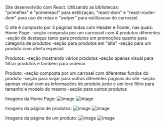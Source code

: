 Site desenvolvido com React.
Utilizando as bibliotecas:     
    "primeflex" e "primereact" para estilização,
    "react-dom" e "react-router-dom" para uso de rotas e 
    "swiper" para estilizacao do carrossel.

O site é composto por 3 páginas todas com Header e Footer, nas quais:
Home Page:
-seção composta por um carrossel com 4 produtos diferentes
-seção de destaque tanto para produtos em promoções quanto para categoria de produtos
-seção para produtos em "alta"
-seção para um produto com oferta especial

Produtos:
-seção mostrando vários produtos
-seção apenas visual para filtrar produtos e também para ordenar

Produto:
-seção composta por um carrosel com diferentes fundos do produto
-seção para viajar para outras diferentes paginas do site
-seção apenas visual com as informações do produto junto e um leve filtro para tamanho e modelo do mesmo
-seção para outros produtos

Imagens da Home Page:
![image](https://github.com/user-attachments/assets/facd54fc-b653-4cec-98d4-78f0bfa85d01)
![image](https://github.com/user-attachments/assets/9e4a56c1-7757-42a1-bd8d-94c01e147ba2)

Imagens da página de produtos:
![image](https://github.com/user-attachments/assets/cfff1d28-97b9-4e59-a484-28a1c55e0653)
![image](https://github.com/user-attachments/assets/00b686af-f60d-4092-9c2f-9b778cba7ba0)

Imagens da página de um produto:
![image](https://github.com/user-attachments/assets/8a255d3a-ad07-4918-955d-6d7b7504f96c)
![image](https://github.com/user-attachments/assets/a3157dbb-b54b-4f5c-a903-d2285211769c)

